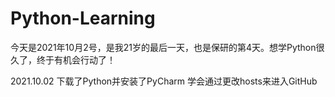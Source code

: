 # Python-Learning
今天是2021年10月2号，是我21岁的最后一天，也是保研的第4天。想学Python很久了，终于有机会行动了！

2021.10.02
下载了Python并安装了PyCharm
学会通过更改hosts来进入GitHub
